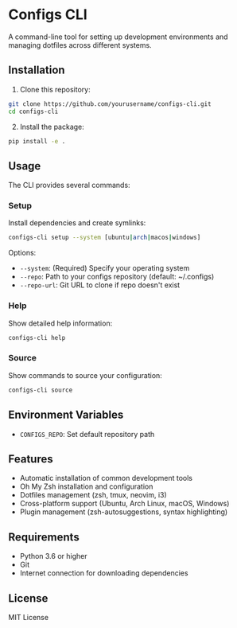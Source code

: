 # Configs CLI

A command-line tool for setting up development environments and managing dotfiles across different systems.

## Installation

1. Clone this repository:
```bash
git clone https://github.com/yourusername/configs-cli.git
cd configs-cli
```

2. Install the package:
```bash
pip install -e .
```

## Usage

The CLI provides several commands:

### Setup

Install dependencies and create symlinks:

```bash
configs-cli setup --system [ubuntu|arch|macos|windows]
```

Options:
- `--system`: (Required) Specify your operating system
- `--repo`: Path to your configs repository (default: ~/.configs)
- `--repo-url`: Git URL to clone if repo doesn't exist

### Help

Show detailed help information:

```bash
configs-cli help
```

### Source

Show commands to source your configuration:

```bash
configs-cli source
```

## Environment Variables

- `CONFIGS_REPO`: Set default repository path

## Features

- Automatic installation of common development tools
- Oh My Zsh installation and configuration
- Dotfiles management (zsh, tmux, neovim, i3)
- Cross-platform support (Ubuntu, Arch Linux, macOS, Windows)
- Plugin management (zsh-autosuggestions, syntax highlighting)

## Requirements

- Python 3.6 or higher
- Git
- Internet connection for downloading dependencies

## License

MIT License
